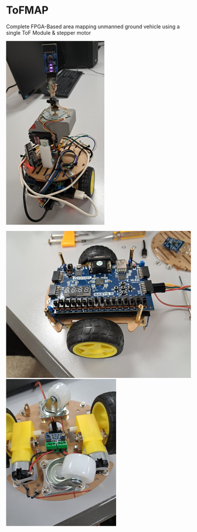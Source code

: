 # ToFMAP
Complete FPGA-Based area mapping unmanned ground vehicle using a single ToF Module & stepper motor

<p align="left">
    <img height=500 src="https://raw.githubusercontent.com/IvnLum/ToFMAP/main/img/vehicle.jpg" />
</p>
<p align="left">

  <img height=400 src="https://raw.githubusercontent.com/IvnLum/ToFMAP/main/img/vehicle_pre.jpg" />
  
  <img height=400 src="https://raw.githubusercontent.com/IvnLum/ToFMAP/main/img/vehicle_alt.jpg" />


</p>
